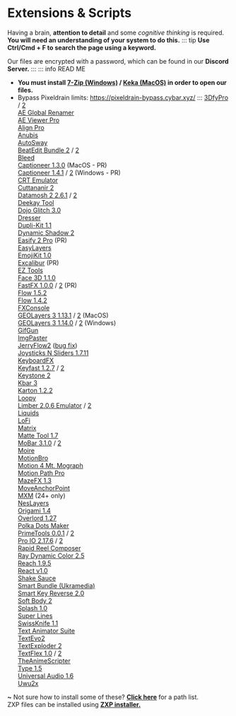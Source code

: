 # **Extensions & Scripts**
Having a brain, __attention to detail__ and some *cognitive thinking* is required.  
**You will need an understanding of your system to do this.**
::: tip
**Use Ctrl/Cmd + F to search the page using a keyword.**

Our files are encrypted with a password, which can be found in our **Discord Server.**
:::
::: info READ ME
- **You must install [7-Zip (Windows)](https://www.7-zip.org) / [Keka (MacOS)](https://d.keka.io/) in order to open our files.**
- Bypass Pixeldrain limits: https://pixeldrain-bypass.cybar.xyz/
:::
[3DfyPro](https://www.mediafire.com/file/s0bx2g802cqwe3v/3DfyPro+Win+Mac+-+DISCORD.GG+∕SATVRN.zip/file) / [2](https://pixeldrain.com/u/vWrPPuPJ)  
[AE Global Renamer](https://www.mediafire.com/file/ezm5gwsmmjdpdsk/AE+Global+Renamer_v2.6.2+-+DISCORD.GG+∕SATVRN.7z/file)  
[AE Viewer Pro](https://www.mediafire.com/file/41xnf9554r8tthz/AEviewer_Pro_V2.2_-_DISCORD.GG_%25E2%2588%2595SATVRN.zip/file)  
[Align Pro](https://www.mediafire.com/file/lx5lki0o1s0daiw/Align+Pro+(WIN+MAC).zip/file)  
[Anubis](https://www.mediafire.com/file/qu4s46b5h23wlsw/Anubis1.0.4.zip/file)  
[AutoSway](https://www.mediafire.com/file/newjv6ive22yal8/AutoSway+v1.90.zip/file)  
[BeatEdit Bundle 2](https://www.mediafire.com/file/up5vs6n00kx0mut/BeatEdit+Bundle+2+Win+Mac+-+DISCORD.GG+∕SATVRN.zip/file) / [2](https://pixeldrain.com/u/NSJcBiDi)  
[Bleed](https://www.mediafire.com/file/l8wld0e1xgyqepv/Aescripts+Bleed+v1.5.zip/file)  
[Captioneer 1.3.0](https://www.mediafire.com/file_premium/dlcm7qtome9zt8b/Captioneer_v1.3.0_Win_Mac__-_DISCORD.GG_%25E2%2588%2595SATVRN.zip/file) (MacOS - PR)  
[Captioneer 1.4.1](https://pixeldrain.com/u/jR9uVpFb) / [2](https://www.mediafire.com/file/sp7e1qyaz47wvpy/Captioneer+1.4.1+Premiere+Pro+Win+-+DISCORD.GG+∕SATVRN.zip/file) (Windows - PR)  
[CRT Emulator](https://www.mediafire.com/file/dgb8s9pxpmksxg3/CRT+EMULATOR+.zip/file)  
[Cuttananir 2](https://www.mediafire.com/file/eb9th1qzy7t0tlx/Cuttananir+2.zip/file)  
[Datamosh 2 2.6.1](https://pixeldrain.com/u/adbCm2QN) / [2](https://www.mediafire.com/file/vbc7sf4oayqbw0c/Datamosh+2+v2.6.1+-+DISCORD.GG+∕SATVRN.zip/file)  
[Deekay Tool](https://www.mediafire.com/file/wq4yl97lhbyy6il/Deekay+Tool+v1.1.zip/file)  
[Dojo Glitch 3.0](https://www.mediafire.com/file/xuca7tya2fmiveq/Dojo+Glitch+v3.0+by+Creative+Dojo.zip/file)  
[Dresser](https://www.mediafire.com/file/bom5cu1dajfhe8s/Aescripts_-_Dresser_-_DISCORD.GG_%25E2%2588%2595SATVRN.zip/file)  
[Dupli-Kit 1.1](https://www.mediafire.com/file/6yd4euaeiwm5bkk/Dupli-Kit+v1.1.zip/file)  
[Dynamic Shadow 2](https://www.mediafire.com/file/gtkwoaxp785mcl2/DynamicShadow_2_-_DISCORD.GG_%25E2%2588%2595SATVRN.zip/file)  
[Easify 2 Pro](https://www.mediafire.com/file/f6n2142x61pqt2z/Easify+2+Pro+2.5.0.zip/file) (PR)  
[EasyLayers](https://www.mediafire.com/file/et7fpgsjsmzal8u/EasyLayers_-_DISCORD.GG_%25E2%2588%2595SATVRN.zip/file)  
[EmojiKit 1.0](https://www.mediafire.com/file/ls6hnui7ybgvagb/EmojiKit+v1.0.zip/file)  
[Excalibur](https://www.mediafire.com/file/tsyehv9ghwhqayh/Excalibur_1.1.5_%2528WIN%252BMAC%2529_-_DISCORD.GG_%25E2%2588%2595SATVRN.zip/file) (PR)  
[EZ Tools](https://www.mediafire.com/file/hhu9z3td2lzhb0j/EZ+Tools.zip/file)  
[Face 3D 1.1.0](https://www.mediafire.com/file_premium/ls6i8s3xe5fusxn/Face_3D_v1.1.0_-_DISCORD.GG_%25E2%2588%2595SATVRN.zip/file)  
[FastFX 1.0.0](https://pixeldrain.com/u/y5JDrfBh) / [2](https://www.mediafire.com/file/vnpxn8od0hqvpgj/FastFX+v1.0.0+Win+Mac+PR+-+DISCORD.GG+∕SATVRN.zip/file) (PR)  
[Flow 1.5.2](https://www.mediafire.com/file/ocqndam6ffyav2g/Flow_1.5.2_-_DISCORD.GG_%25E2%2588%2595SATVRN.zip/file)  
[Flow 1.4.2](https://www.mediafire.com/file/agr3p6fit68f5z5/Flow+v1.4.zip/file)  
[FXConsole](https://www.videocopilot.net/blog/2018/05/fx-console-updated-to-v1-0-3/)  
[GEOLayers 3 1.13.1](https://pixeldrain.com/u/EQnYqwqH) / [2](https://www.mediafire.com/file_premium/7gjagg04sltxi2h/GEOlayers_3_v1.13.1_Win_Mac_-_DISCORD.GG_%25E2%2588%2595SATVRN.zip/file) (MacOS)  
[GEOLayers 3 1.14.0](https://pixeldrain.com/u/XwqSr4pX) / [2](https://www.mediafire.com/file/ugop4f8z9ldbxid/GEOLayers+3+1.14.0+Adobe+Win+-+DISCORD.GG+∕SATVRN.zip/file) (Windows)  
[GifGun](https://www.mediafire.com/file/ki9fpe3fkllpttg/GifGun+(WIN+MAC).zip/file)  
[ImgPaster](https://www.mediafire.com/file/ns9r44evzz40dr2/Aescript_imgPaster_V1.zip/file)  
[JerryFlow2](https://www.mediafire.com/file/w47fw9iayfbn0di/Jerryflow_V2.zip/file) ([bug fix](https://streamable.com/i4spb1))  
[Joysticks N Sliders 1.7.11](https://www.mediafire.com/file_premium/8mnlbqfbum2gyvx/Joysticks_n_Sliders_v1.7.11_-_DISCORD.GG_%25E2%2588%2595SATVRN.zip/file)  
[KeyboardFX](https://www.mediafire.com/file/pvoqsui7rx4z98r/keyboardfx_v1__-_DISCORD.GG_%25E2%2588%2595SATVRN.zip/file)  
[Keyfast 1.2.7](https://www.mediafire.com/file/vwyig61qitxhzf7/Keyfast+1.2.7+Win+Mac+-+DISCORD.GG+∕SATVRN.zip/file) / [2](https://pixeldrain.com/u/ts7Cfoxy)  
[Keystone 2](https://www.mediafire.com/file/kuxbxl839r6vm6s/Aescripts_Keystone_2.0.2_WinMac.zip/file)  
[Kbar 3](https://www.mediafire.com/file/rwbp6a7aupv6k0g/kbar_v3.1.1_-_DISCORD.GG_%25E2%2588%2595SATVRN.zip/file)  
[Karton 1.2.2](https://www.mediafire.com/file/xpent64o1kyal36/Karton+v1.2.2+-+DISCORD.GG+∕SATVRN.zip/file)  
[Loopy](https://www.mediafire.com/file/h47ft29wl6afxrj/loopy_1.1_-_DISCORD.GG_%25E2%2588%2595SATVRN.zip/file)  
[Limber 2.0.6 Emulator](https://www.mediafire.com/file/4fsqz1xg19ud97m/Limber+2.0.6+Emulator+Win+Mac+-+DISCORD.GG+∕SATVRN.zip/file) / [2](https://pixeldrain.com/u/5myiYeGi)  
[Liquids](https://www.mediafire.com/file/5o7kcm2xxjxjqai/Aescripts_Liquids_1.0.zip/file)  
[LoFi](https://www.mediafire.com/file/n6h8wqy34stbpv9/LoFi+ZXP.zip/file)  
[Matrix](https://www.mediafire.com/file/j9ja354788ntweb/Matrix_ZXP.zip/file)  
[Matte Tool 1.7](https://www.mediafire.com/file/yb03cdc0j9bvw38/Matte+Tool+v1.7.zip/file)  
[MoBar 3.1.0](https://www.mediafire.com/file/x662c6amhmbn4ak/Mobar+3.1.0+Win+Mac+-+DISCORD.GG+∕SATVRN.zip/file) / [2](https://pixeldrain.com/u/dX5yZSzW)  
[Moire](https://www.mediafire.com/file/tjt08ss4d8y3tti/Aescripts_Moire_v1.6_-_DISCORD.GG_%25E2%2588%2595SATVRN.zip/file)  
[MotionBro](https://www.mediafire.com/file/i2lrgaq1pv65md2/Motion+Bro+(WIN+++MAC)+DISCORD.GGSATVRN.zip/file)  
[Motion 4 Mt. Mograph](https://www.mediafire.com/file/zld24u19ab110z2/Motion_4_by_Mt_Mograph_%2528WIN%252BMAC%2529_-_DISCORD.GG_%25E2%2588%2595SATVRN.zip/file)  
[Motion Path Pro](https://www.mediafire.com/file/35mke8b1kh81shp/Motion_Path_Pro_v1.0_-_DISCORD.GG_%25E2%2588%2595SATVRN.zip/file)  
[MazeFX 1.3](https://www.mediafire.com/file/uh5uk13qyv8dl15/MazeFX+v1.32.zip/file)  
[MoveAnchorPoint](https://www.mediafire.com/file/letm7z4oc2kfi9l/MoveAnchorPoint_4_-_DISCORD.GG_%25E2%2588%2595SATVRN.zip/file)  
[MXM](https://www.mediafire.com/file/752avx9ocip055b/MXM_1.0.0.zip/file) (24+ only)  
[NesLayers](https://github.com/nessu1n/NesLayers)  
[Origami 1.4](https://www.mediafire.com/file/fjbr1ai3nu1loaf/Origami+v1.4.0.zip/file)  
[Overlord 1.27](https://www.mediafire.com/file/bjbekijya6rlu8l/Battle+Axe+Overlord+v1.27.zip/file)  
[Polka Dots Maker](https://www.mediafire.com/file/w5yby2wttqsj9t1/Polka_Dots_Maker_v1.2_-_DISCORD.GG_%25E2%2588%2595SATVRN.zip/file)  
[PrimeTools 0.0.1](https://www.mediafire.com/file/kgn4eoc70fjnfht/PrimeTools+0.0.1+-+DISCORD.GG+∕SATVRN.zip/file) / [2](https://pixeldrain.com/u/FThbQdsw)  
[Pro IO 2.17.6](https://www.mediafire.com/file/r211ptxrjq8u66x/Pro+IO+2.17.6+Win+Mac+-+DISCORD.GG+∕SATVRN.zip/file) / [2](https://pixeldrain.com/u/6coXL2WU)  
[Rapid Reel Composer](https://www.mediafire.com/file/xy33190ouqwxxl6/Rapid_Reel_Composer_-_DISCORD.GG_%25E2%2588%2595SATVRN.zip/file)  
[Ray Dynamic Color 2.5](https://www.mediafire.com/file/vyi7az7lnypcki7/Ray+Dynamic+Color+2+v2.5.10.zip/file)  
[Reach 1.9.5](https://www.mediafire.com/file_premium/dmn1eavob0dndvm/Reach_AEssential_Kit_v1.9.5_-_DISCORD.GG_%25E2%2588%2595SATVRN.zip/file)  
[React v1.0](https://www.mediafire.com/file/vvmvd9six9vah9d/React+v1.0.1.zip/file)  
[Shake Sauce](https://www.mediafire.com/file/aqxlfa75x9kam0t/Shake_Sauce_-_DISCORD.GG_%25E2%2588%2595SATVRN.zip/file)  
[Smart Bundle (Ukramedia)](https://www.mediafire.com/file/hatkdzu5eu5bjuk/Ukramedia_Smart_Bundle.zip/file)  
[Smart Key Reverse 2.0](https://www.mediafire.com/file/n8uhjykwjs78j44/Smart+Key+Reverse+v2.0.zip/file)  
[Soft Body 2](https://www.mediafire.com/file/5eipywbavi76usr/Soft_Body_2_-_DISCORD.GG_%25E2%2588%2595SATVRN.zip/file)  
[Splash 1.0](https://www.mediafire.com/file/tnw680qlkj0rxpk/Splash+v1.03.zip/file)  
[Super Lines](https://www.mediafire.com/file/vyoukt9f9xdvzcz/Super_Lines_%2528WIN%252BMAC%2529_-_DISCORD.GG_%25E2%2588%2595SATVRN.zip/file)  
[SwissKnife 1.1](https://www.mediafire.com/file_premium/7z44k0jtian05bw/SwissKnife1.1.7_-_DISCORD.GG_%25E2%2588%2595SATVRN.zip/file)  
[Text Animator Suite](https://www.mediafire.com/file/m0jj8c2krnmvj4n/Text+Animator+Suite.zip/file)  
[TextEvo2](https://www.mediafire.com/file/mp3yb922olfrowh/textoevo2.zip/file)  
[TextExploder 2](https://www.mediafire.com/file/be5k2q38f70xtmt/TextExploder+2+v2.0.004.zip/file)  
[TextFlex 1.0](https://www.mediafire.com/file/iagq83orvgoq0da/TextFlex+1.0+Win+Mac+-+DISCORD.GG+∕SATVRN.zip/file) / [2](https://pixeldrain.com/u/tstpkRxx)  
[TheAnimeScripter](https://github.com/NevermindNilas/TheAnimeScripter)  
[Type 1.5](https://www.mediafire.com/file/7qe9fi9kz4ans52/Type1.5.2.zip/file)  
[Universal Audio 1.6](https://www.mediafire.com/file/u88h5wpvyf55uun/Universal+Audio+v1.6.95.zip/file)  
[Uwu2x](https://www.mediafire.com/file/r1mf4m8vgd3mk5k/uwu2x-7.3.zip/file)  

**~** Not sure how to install some of these? [**Click here**](ae-paths.md) for a path list.  
ZXP files can be installed using [**ZXP installer.**](https://aescripts.com/learn/zxp-installer/?gad_source=1&gclid=EAIaIQobChMI9e7TorT9hgMV6IFaBR133gJDEAAYASAAEgIBt_D_BwE)